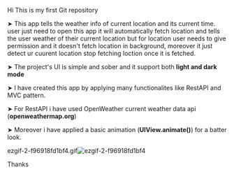 Hi This is my first Git repository

➤ This app tells the weather info of current location and its current time. user just need to open this app it will automatically fetch location and tells the user weather of their current location but for location user needs to give permission and it doesn't fetch location in background, moreover it just detect ur cuurent location stop fetching loction once it is fetched.

➤ The project's UI is simple and sober and it support both **light and dark mode**

➤ I have created this app by applying many functionalites like RestAPI and MVC pattern.

➤ For RestAPI i have used OpenWeather current weather data api (**openweathermap.org**)

➤ Moreover i have applied a basic animation (**UIView.animate()**) for a batter look.


ezgif-2-f96918fd1bf4.gif![ezgif-2-f96918fd1bf4](https://user-images.githubusercontent.com/67689252/123136218-4bea3d00-d470-11eb-960d-da868d1dd661.gif)


Thanks

